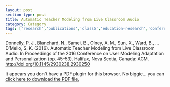 ```yaml
---
layout: post
section-type: post
title: Automatic Teacher Modeling from Live Classroom Audio
category: Category
tags: ['research','publications','class5','education-research','conference-regular','discourse','nlp']
---
```

Donnelly, P. J., Blanchard, N., Samei, B., Olney, A. M., Sun, X., Ward, B., … D’Mello, S. K. (2016). Automatic Teacher Modeling from Live Classroom Audio. In Proceedings of the 2016 Conference on User Modeling Adaptation and Personalization (pp. 45–53). Halifax, Nova Scotia, Canada: ACM. http://doi.org/10.1145/2930238.2930250


<object data="https://umdrive.memphis.edu/aolney/public/publications/p45-donnelly.pdf" type="application/pdf" width="100%" height="600px">
 
  <p>It appears you don't have a PDF plugin for this browser.
  No biggie... you can <a href="https://umdrive.memphis.edu/aolney/public/publications/p45-donnelly.pdf">click here to
  download the PDF file.</a></p>
  
</object>
